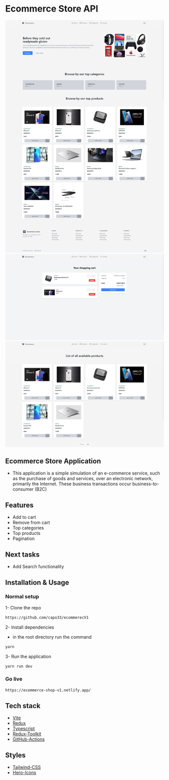 # Ecommerce Store API

![Alt text](./homepage.png "homepage")
![Alt text](./cart.png "cart")
![Alt text](./products.png "products")

## Ecommerce Store Application

- This application is a simple  simulation of an e-commerce service, such as the purchase of goods and services, over an electronic network, primarily the Internet. These business transactions occur business-to-consumer (B2C)


## Features

- Add to cart
- Remove from cart
- Top categories
- Top products
- Pagination

## Next tasks

- Add Search functionality

## Installation & Usage

### Normal setup

1- Clone the repo

```bash
https://github.com/capo33/ecommerecV1
```

2- Install dependencies

- in the root directory run the command

```bash
yarn
```

3- Run the application

```bash
yarn run dev
```

### Go live

```bash
https://ecommerce-shop-v1.netlify.app/
```
 
## Tech stack

- [Vite]
- [Redux]
- [Typescript]
- [Redux-Toolkit]
- [GitHub-Actions]

## Styles

- [Tailwind-CSS]
- [Hero-Icons]

[Vite]: https://vitejs.dev/guide/
[Redux]: https://redux.js.org/tutorials/typescript-quick-start/
[Typescript]: https://www.typescriptlang.org/
[Redux-Toolkit]: https://redux-toolkit.js.org/
[GitHub-Actions]: https://github.com/features/action/
[Tailwind-CSS]: https://tailwindcss.com/
[Hero-Icons]: https://heroicons.com/
